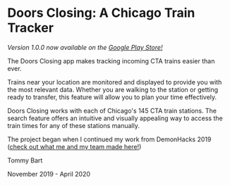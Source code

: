 # Doors Closing: A Chicago Train Tracker

*Version 1.0.0 now available on the [Google Play Store!](https://play.google.com/store/apps/details?id=com.tommybart.chicagotraintracker&hl=en_US)*

The Doors Closing app makes tracking incoming CTA trains easier than ever.

Trains near your location are monitored and displayed to provide you with the most relevant data. Whether you are walking to the station or getting ready to transfer, this feature will allow you to plan your time effectively.

Doors Closing works with each of Chicago's 145 CTA train stations. The search feature offers an intuitive and visually appealing way to access the train times for any of these stations manually.

The project began when I continued my work from DemonHacks 2019 ([check out what me and my team made here!](https://github.com/agranados0121/DemonHacks))

Tommy Bart

November 2019 - April 2020
